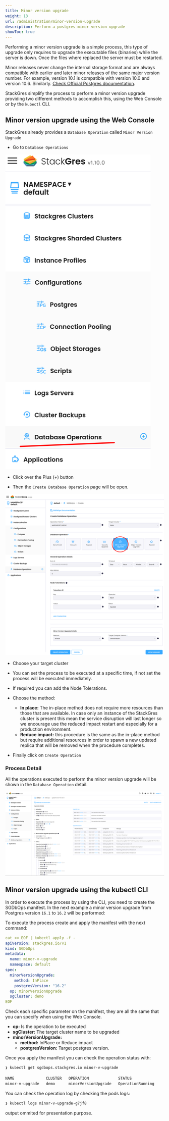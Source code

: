 ```yaml
---
title: Minor version upgrade
weight: 13
url: /administration/minor-version-upgrade
description: Perform a postgres minor version upgrade
showToc: true
---
```


Performing a minor version upgrade is a simple process, this type of upgrade only requires to upgrade the executable files (binaries) while the server is down. Once the files where replaced the server must be restarted. 

Minor releases never change the internal storage format and are always compatible with earlier and later minor releases of the same major version number. For example, version 10.1 is compatible with version 10.0 and version 10.6. Similarly. [Check Official Postgres documentation](https://www.postgresql.org/docs/current/upgrading.html).

StackGres simplify the process to perform a minor version upgrade providing two different methods to accomplish this, using the Web Console or by the `kubectl`  CLI. 


## Minor version upgrade using the Web Console

StackGres already provides a `Database Operation` called `Minor Version Upgrade`

- Go to `Database Operations` 

![SG Menu](stackgres-sgdbops-menu.png "StackGres-Menu")

- Click over the Plus (+) button 

- Then the `Create Database Operation` page will be open. 

![SG Minor version Upgrade](sg-mvu-1.png "StackGres-Minor-version-upgrade")

- Choose your target cluster

- You can set the process to be executed at a specific time, if not set the process will be executed immediately.

- If required you can add the Node Tolerations.

- Choose the method:
  - **In place:** The in-place method does not require more resources than those that are available. In case only an instance of the StackGres cluster is
    present this mean the service disruption will last longer so we encourage use the reduced impact restart and especially for a production environment.
  - **Reduce impact:** this procedure is the same as the in-place method but require additional resources in order to spawn a new updated replica that
    will be removed when the procedure completes.  

- Finally click on `Create Operation`

### Process Detail

All the operations executed to perform the minor version upgrade will be shown in the `Database Operation` detail. 

![SG Minor version Upgrade log](sg-mvu-log.png "StackGres-Minor-version-upgrade-log")


## Minor version upgrade using the kubectl CLI

In order to execute the process by using the CLI, you need to create the SGDbOps manifest. In the next example a minor version upgrade from Postgres version `16.1` to `16.2` will be performed:

To execute the process create and apply the manifest with the next command:  

```yaml
cat << EOF | kubectl apply -f -
apiVersion: stackgres.io/v1
kind: SGDbOps
metadata:
  name: minor-v-upgrade
  namespace: default
spec:
  minorVersionUpgrade:
    method: InPlace
    postgresVersion: "16.2"
  op: minorVersionUpgrade
  sgCluster: demo
EOF
```

Check each specific parameter on the manifest, they are all the same that you can specify when using the Web Console. 

- **op:** Is the operation to be executed
- **sgCluster:** The target cluster name to be upgraded
- **minorVersionUpgrade:**
  - **method:** InPlace or Reduce impact
  - **postgresVersion:** Target postgres version.

Once you apply the manifest you can check the operation status with: 

```bash
❯ kubectl get sgdbops.stackgres.io minor-v-upgrade

NAME              CLUSTER   OPERATION             STATUS
minor-v-upgrade   demo      minorVersionUpgrade   OperationRunning
```

You can check the operation log by checking the pods logs: 

```bash
❯ kubectl logs minor-v-upgrade-g7jf8 
```

output ommited for presentation purpose.